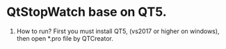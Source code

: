 # QtStopWatch base on QT5.

1. How to run?
First you must install QT5, (vs2017 or higher on windows), then open *.pro file by QTCreator.
